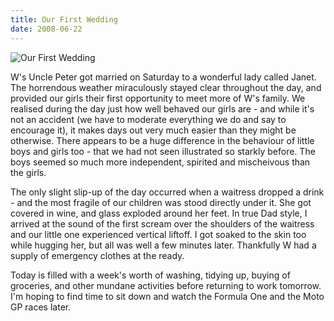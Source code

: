 ```yaml
---
title: Our First Wedding
date: 2008-06-22
---
```


![Our First Wedding](https://source.unsplash.com/hopX_jpVtRM/1600x900)

W's Uncle Peter got married on Saturday to a wonderful lady called Janet. The horrendous weather miraculously stayed clear throughout the day, and provided our girls their first opportunity to meet more of W's family. We realised during the day just how well behaved our girls are - and while it's not an accident (we have to moderate everything we do and say to encourage it), it makes days out very much easier than they might be otherwise. There appears to be a huge difference in the behaviour of little boys and girls too - that we had not seen illustrated so starkly before. The boys seemed so much more independent, spirited and mischeivous than the girls.

The only slight slip-up of the day occurred when a waitress dropped a drink - and the most fragile of our children was stood directly under it. She got covered in wine, and glass exploded around her feet. In true Dad style, I arrived at the sound of the first scream over the shoulders of the waitress and our little one experienced vertical liftoff. I got soaked to the skin too while hugging her, but all was well a few minutes later. Thankfully W had a supply of emergency clothes at the ready.

Today is filled with a week's worth of washing, tidying up, buying of groceries, and other mundane activities before returning to work tomorrow. I'm hoping to find time to sit down and watch the Formula One and the Moto GP races later.